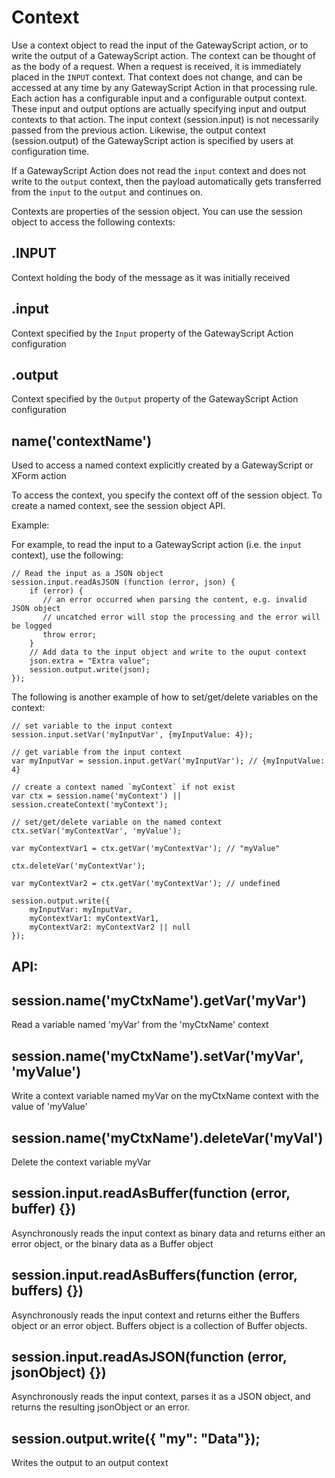# Context

Use a context object to read the input of the GatewayScript action, or
to write the output of a GatewayScript action. The context can be thought
of as the body of a request. When a request is received, it is immediately
placed in the `INPUT` context. That context does not change, and can be
accessed at any time by any GatewayScript Action in that processing rule.
Each action has a configurable input and a configurable output context.
These input and output options are actually specifying input and output
contexts to that action. The input context (session.input) is not necessarily
passed from the previous action. Likewise, the output context (session.output)
of the GatewayScript action is specified by users at configuration time.

If a GatewayScript Action does not read the `input` context and does not
write to the `output` context, then the payload automatically gets
transferred from the `input` to the `output` and continues on.

Contexts are properties of the session object. You can use the session object to
access the following contexts:

## .INPUT

Context holding the body of the message as it was initially received

## .input

Context specified by the `Input` property of the GatewayScript Action configuration

## .output

Context specified by the `Output` property of the GatewayScript Action configuration

## name('contextName')

Used to access a named context explicitly created by a GatewayScript or XForm action


To access the context, you specify the context off of the session object.  To create
a named context, see the session object API.

Example:

For example, to read the input to a GatewayScript action (i.e. the `input` context),
use the following:

    // Read the input as a JSON object
    session.input.readAsJSON (function (error, json) {
        if (error) {
           // an error occurred when parsing the content, e.g. invalid JSON object
           // uncatched error will stop the processing and the error will be logged
           throw error;
        }
        // Add data to the input object and write to the ouput context
        json.extra = "Extra value";
        session.output.write(json);
    });

The following is another example of how to set/get/delete variables on the context:

    // set variable to the input context
    session.input.setVar('myInputVar', {myInputValue: 4});

    // get variable from the input context
    var myInputVar = session.input.getVar('myInputVar'); // {myInputValue: 4}

    // create a context named `myContext` if not exist
    var ctx = session.name('myContext') || session.createContext('myContext');

    // set/get/delete variable on the named context
    ctx.setVar('myContextVar', 'myValue');

    var myContextVar1 = ctx.getVar('myContextVar'); // "myValue"

    ctx.deleteVar('myContextVar');

    var myContextVar2 = ctx.getVar('myContextVar'); // undefined

    session.output.write({
        myInputVar: myInputVar,
        myContextVar1: myContextVar1,
        myContextVar2: myContextVar2 || null
    });


## API:

## session.name('myCtxName').getVar('myVar')

Read a variable named 'myVar' from the 'myCtxName' context

## session.name('myCtxName').setVar('myVar', 'myValue')

Write a context variable named myVar on the myCtxName context with the value of 'myValue'

## session.name('myCtxName').deleteVar('myVal')

Delete the context variable myVar

## session.input.readAsBuffer(function (error, buffer) {})

Asynchronously reads the input context as binary data and returns either
an error object, or the binary data as a Buffer object

## session.input.readAsBuffers(function (error, buffers) {})

Asynchronously reads the input context and returns either the Buffers
object or an error object. Buffers object is a collection of Buffer objects.

## session.input.readAsJSON(function (error, jsonObject) {})

Asynchronously reads the input context, parses it as a JSON object, and
returns the resulting jsonObject or an error.

## session.output.write({ "my": "Data"});

Writes the output to an output context

